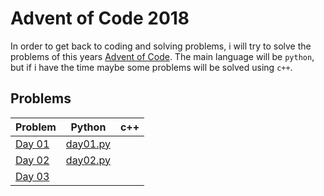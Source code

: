 # Advent of Code 2018

In order to get back to coding and solving problems, i will try to solve the problems of this years [Advent of Code](https://adventofcode). The main language will be `python`, but if i have the time maybe some problems will be solved using `c++`.

## Problems

| Problem                                       | Python                     | c++ |
| --------------------------------------------- | -------------------------- | --- |
| [Day 01](https://adventofcode.com/2018/day/1) | [day01.py](day01/day01.py) |     |
| [Day 02](https://adventofcode.com/2018/day/2) | [day02.py](day02/day02.py) |     |
| [Day 03](https://adventofcode.com/2018/day/3) |                            |     |
